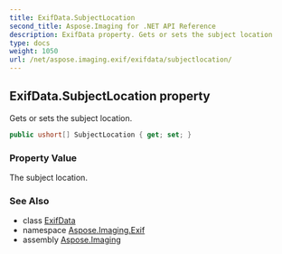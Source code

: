 ```yaml
---
title: ExifData.SubjectLocation
second_title: Aspose.Imaging for .NET API Reference
description: ExifData property. Gets or sets the subject location
type: docs
weight: 1050
url: /net/aspose.imaging.exif/exifdata/subjectlocation/
---
```

## ExifData.SubjectLocation property

Gets or sets the subject location.

```csharp
public ushort[] SubjectLocation { get; set; }
```

### Property Value

The subject location.

### See Also

* class [ExifData](../)
* namespace [Aspose.Imaging.Exif](../../exifdata/)
* assembly [Aspose.Imaging](../../../)


